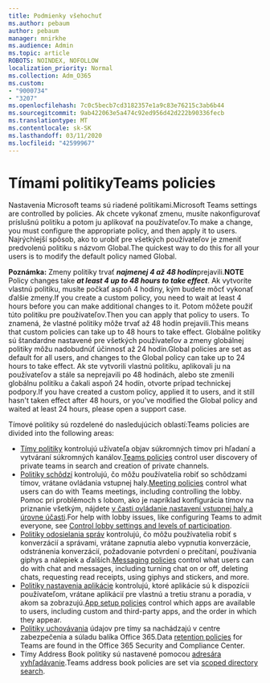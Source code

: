 ```yaml
---
title: Podmienky všehochuť
ms.author: pebaum
author: pebaum
manager: mnirkhe
ms.audience: Admin
ms.topic: article
ROBOTS: NOINDEX, NOFOLLOW
localization_priority: Normal
ms.collection: Adm_O365
ms.custom:
- "9000734"
- "3207"
ms.openlocfilehash: 7c0c5becb7cd3182357e1a9c83e76215c3ab6b44
ms.sourcegitcommit: 9ab422063e5a474c92ed956d42d222b90336fecb
ms.translationtype: MT
ms.contentlocale: sk-SK
ms.lasthandoff: 03/11/2020
ms.locfileid: "42599967"
---
```

# <a name="teams-policies"></a><span data-ttu-id="b5e46-102">Tímami politiky</span><span class="sxs-lookup"><span data-stu-id="b5e46-102">Teams policies</span></span>

<span data-ttu-id="b5e46-103">Nastavenia Microsoft teams sú riadené politikami.</span><span class="sxs-lookup"><span data-stu-id="b5e46-103">Microsoft Teams settings are controlled by policies.</span></span> <span data-ttu-id="b5e46-104">Ak chcete vykonať zmenu, musíte nakonfigurovať príslušnú politiku a potom ju aplikovať na používateľov.</span><span class="sxs-lookup"><span data-stu-id="b5e46-104">To make a change, you must configure the appropriate policy, and then apply it to users.</span></span> <span data-ttu-id="b5e46-105">Najrýchlejší spôsob, ako to urobiť pre všetkých používateľov je zmeniť predvolenú politiku s názvom Global.</span><span class="sxs-lookup"><span data-stu-id="b5e46-105">The quickest way to do this for all your users is to modify the default policy named Global.</span></span> 

<span data-ttu-id="b5e46-106">**Poznámka:** Zmeny politiky trvať ***najmenej 4 až 48 hodín***prejavili.</span><span class="sxs-lookup"><span data-stu-id="b5e46-106">**NOTE** Policy changes take ***at least 4 up to 48 hours to take effect***.</span></span> <span data-ttu-id="b5e46-107">Ak vytvoríte vlastnú politiku, musíte počkať aspoň 4 hodiny, kým budete môcť vykonať ďalšie zmeny.</span><span class="sxs-lookup"><span data-stu-id="b5e46-107">If you create a custom policy, you need to wait at least 4 hours before you can make additional changes to it.</span></span> <span data-ttu-id="b5e46-108">Potom môžete použiť túto politiku pre používateľov.</span><span class="sxs-lookup"><span data-stu-id="b5e46-108">Then you can apply that policy to users.</span></span> <span data-ttu-id="b5e46-109">To znamená, že vlastné politiky môže trvať až 48 hodín prejavili.</span><span class="sxs-lookup"><span data-stu-id="b5e46-109">This means that custom policies can take up to 48 hours to take effect.</span></span> <span data-ttu-id="b5e46-110">Globálne politiky sú štandardne nastavené pre všetkých používateľov a zmeny globálnej politiky môžu nadobudnúť účinnosť až 24 hodín.</span><span class="sxs-lookup"><span data-stu-id="b5e46-110">Global policies are set as default for all users, and changes to the Global policy can take up to 24 hours to take effect.</span></span> <span data-ttu-id="b5e46-111">Ak ste vytvorili vlastnú politiku, aplikovali ju na používateľov a stále sa neprejavili po 48 hodinách, alebo ste zmenili globálnu politiku a čakali aspoň 24 hodín, otvorte prípad technickej podpory.</span><span class="sxs-lookup"><span data-stu-id="b5e46-111">If you have created a custom policy, applied it to users, and it still hasn't taken effect after 48 hours, or you've modified the Global policy and waited at least 24 hours, please open a support case.</span></span>

<span data-ttu-id="b5e46-112">Tímové politiky sú rozdelené do nasledujúcich oblastí:</span><span class="sxs-lookup"><span data-stu-id="b5e46-112">Teams policies are divided into the following areas:</span></span>

- <span data-ttu-id="b5e46-113">[Tímy politiky](https://docs.microsoft.com/MicrosoftTeams/teams-policies) kontrolujú užívateľa objav súkromných tímov pri hľadaní a vytváraní súkromných kanálov.</span><span class="sxs-lookup"><span data-stu-id="b5e46-113">[Teams policies](https://docs.microsoft.com/MicrosoftTeams/teams-policies) control user discovery of private teams in search and creation of private channels.</span></span>  
- <span data-ttu-id="b5e46-114">[Politiky schôdzí](https://docs.microsoft.com/microsoftteams/meeting-policies-in-teams) kontrolujú, čo môžu používatelia robiť so schôdzami tímov, vrátane ovládania vstupnej haly.</span><span class="sxs-lookup"><span data-stu-id="b5e46-114">[Meeting policies](https://docs.microsoft.com/microsoftteams/meeting-policies-in-teams) control what users can do with Teams meetings, including controlling the lobby.</span></span> <span data-ttu-id="b5e46-115">Pomoc pri problémoch s lobom, ako je napríklad konfigurácia tímov na priznanie všetkým, nájdete [v časti ovládanie nastavení vstupnej haly a úrovne účasti](https://docs.microsoft.com/alchemyinsights/bypass-lobby).</span><span class="sxs-lookup"><span data-stu-id="b5e46-115">For help with lobby issues, like configuring Teams to admit everyone, see [Control lobby settings and levels of participation](https://docs.microsoft.com/alchemyinsights/bypass-lobby).</span></span>
- <span data-ttu-id="b5e46-116">[Politiky odosielania správ](https://docs.microsoft.com/microsoftteams/messaging-policies-in-teams) kontrolujú, čo môžu používatelia robiť s konverzácií a správami, vrátane zapnutia alebo vypnutia konverzácie, odstránenia konverzácií, požadovanie potvrdení o prečítaní, používania giphys a nálepiek a ďalších.</span><span class="sxs-lookup"><span data-stu-id="b5e46-116">[Messaging policies](https://docs.microsoft.com/microsoftteams/messaging-policies-in-teams) control what users can do with chat and messages, including turning chat on or off, deleting chats, requesting read receipts, using giphys and stickers, and more.</span></span>
- <span data-ttu-id="b5e46-117">[Politiky nastavenia aplikácie](https://docs.microsoft.com/MicrosoftTeams/teams-app-setup-policies) kontrolujú, ktoré aplikácie sú k dispozícii používateľom, vrátane aplikácií pre vlastnú a tretiu stranu a poradia, v akom sa zobrazujú.</span><span class="sxs-lookup"><span data-stu-id="b5e46-117">[App setup policies](https://docs.microsoft.com/MicrosoftTeams/teams-app-setup-policies) control which apps are available to users, including custom and third-party apps, and the order in which they appear.</span></span>  
- <span data-ttu-id="b5e46-118">[Politiky uchovávania](https://docs.microsoft.com/microsoftteams/retention-policies) údajov pre tímy sa nachádzajú v centre zabezpečenia a súladu balíka Office 365.</span><span class="sxs-lookup"><span data-stu-id="b5e46-118">Data [retention policies](https://docs.microsoft.com/microsoftteams/retention-policies) for Teams are found in the Office 365 Security and Compliance Center.</span></span>
- <span data-ttu-id="b5e46-119">Tímy Address Book politiky sú nastavené pomocou [adresára vyhľadávanie](https://docs.microsoft.com/MicrosoftTeams/teams-scoped-directory-search).</span><span class="sxs-lookup"><span data-stu-id="b5e46-119">Teams address book policies are set via [scoped directory search](https://docs.microsoft.com/MicrosoftTeams/teams-scoped-directory-search).</span></span>